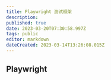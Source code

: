```yaml
---
title: Playwright 测试框架
description: 
published: true
date: 2023-03-20T07:30:58.997Z
tags: public
editor: markdown
dateCreated: 2023-03-14T13:26:08.015Z
---
```


## Playwright 

